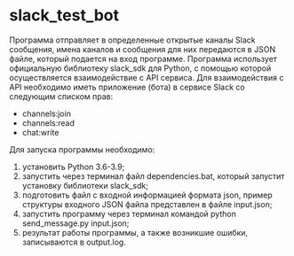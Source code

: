 # slack_test_bot
Программа отправляет в определенные открытые каналы Slack сообщения, имена каналов и сообщения для них передаются в JSON файле, который подается на вход программе.
Программа использует официальную библиотеку slack_sdk для Python, с помощью которой осуществляется взаимодействие с API сервиса.
Для взаимодействия с API необходимо иметь приложение (бота) в сервисе Slack со следующим списком прав:
- channels:join
- channels:read
- chat:write

Для запуска программы необходимо: 
1) установить Python 3.6-3.9;
2) запустить через терминал файл dependencies.bat, который запустит установку библиотеки slack_sdk;
3) подготовить файл с входной информацией формата json, пример структуры входного JSON файла представлен в файле input.json;
4) запустить программу через терминал командой python send_message.py input.json;
5) результат работы программы, а также возникшие ошибки, записываются в output.log.
